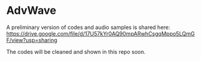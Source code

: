 # AdvWave

A preliminary version of codes and audio samples is shared here: https://drive.google.com/file/d/17U57kYr0AQ90mpARwhCsgqMppo5LQmGF/view?usp=sharing

The codes will be cleaned and shown in this repo soon.
